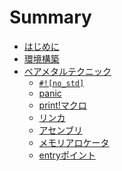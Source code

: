 # Summary

- [はじめに](./01-introduction/introduction.md)
- [環境構築](./02-setup/setup.md)
- [ベアメタルテクニック](./03-bare-metal/bare-metal.md)
  - [`#![no_std]`](./03-bare-metal/no_std.md)
  - [panic](./03-bare-metal/panic.md)
  - [print!マクロ](./03-bare-metal/print.md)
  - [リンカ](./03-bare-metal/linker.md)
  - [アセンブリ](./03-bare-metal/assembly.md)
  - [メモリアロケータ](./03-bare-metal/allocator.md)
  - [entryポイント](./03-bare-metal/entry.md)
<!--
- [ツール](./04-tools/tools.md)
  - [Cargo]
  - [コンパイラサポート](./04-tools/compiler.md)
  - [rustc lint]
- [ライブラリ / フレームワーク](./05-library/library.md)
  - [heapless]
  - [RTFM]
  - [testing]
  - [rt crates]
  - [Tock]
- [プログラミングテクニック](./06-programming-techniques)
  - [型状態プログラミング]
  - [ゼロコスト抽象化]
  - [シングルトン]
  - [アトリビュート]
  - [unsafe]
- [組込みLinux]
  - [Yocto]
- [FFI]
  - [Rust -> C]
  - [C -> Rust]
  - [ケーススタディ Zephyr]
- [ドキュメント]
  - [参考文献]
  - [mdbook]
 -->